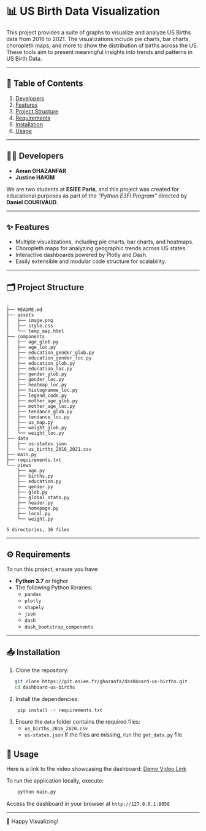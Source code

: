 # 📊 US Birth Data Visualization

This project provides a suite of graphs to visualize and analyze US Births data from 2016 to 2021. The visualizations include pie charts, bar charts, choropleth maps, and more to show the distribution of births across the US. These tools aim to present meaningful insights into trends and patterns in US Birth Data.

---

## 📖 Table of Contents

1. [Developers](#developers)
2. [Features](#features)
3. [Project Structure](#project-structure)
4. [Requirements](#requirements)
5. [Installation](#installation)
6. [Usage](#usage)

---

## 👨‍💻 Developers

- **Aman GHAZANFAR**  
- **Justine HAKIM**

We are two students at **ESIEE Paris**, and this project was created for educational purposes as part of the *"Python E3FI Program"* directed by **Daniel COURIVAUD**.

---

## ✨ Features

- Multiple visualizations, including pie charts, bar charts, and heatmaps.
- Choropleth maps for analyzing geographic trends across US states.
- Interactive dashboards powered by Plotly and Dash.
- Easily extensible and modular code structure for scalability.

---

## 🗂️ Project Structure

```
.
├── README.md
├── assets
│   ├── image.png
│   ├── style.css
│   └── temp_map.html
├── components
│   ├── age_glob.py
│   ├── age_loc.py
│   ├── education_gender_glob.py
│   ├── education_gender_loc.py
│   ├── education_glob.py
│   ├── education_loc.py
│   ├── gender_glob.py
│   ├── gender_loc.py
│   ├── heatmap_loc.py
│   ├── histogramme_loc.py
│   ├── legend_code.py
│   ├── mother_age_glob.py
│   ├── mother_age_loc.py
│   ├── tendance_glob.py
│   ├── tendance_loc.py
│   ├── us_map.py
│   ├── weight_glob.py
│   └── weight_loc.py
├── data
│   ├── us-states.json
│   └── us_births_2016_2021.csv
├── main.py
├── requirements.txt
└── views
    ├── age.py
    ├── births.py
    ├── education.py
    ├── gender.py
    ├── glob.py
    ├── global_stats.py
    ├── header.py
    ├── homepage.py
    ├── local.py
    └── weight.py

5 directories, 36 files
```


---

## ⚙️ Requirements

To run this project, ensure you have:

- **Python 3.7** or higher
- The following Python libraries:
  - `pandas`
  - `plotly`
  - `shapely`
  - `json`
  - `dash`
  - `dash_bootstrap_components`

---

## 📥 Installation

1. Clone the repository:

```bash
   git clone https://git.esiee.fr/ghazanfa/dashboard-us-births.git
   cd dashboard-us-births
```

2. Install the dependencies:
```bash 
    pip install -r requirements.txt
``` 

3. Ensure the `data` folder contains the required files:
    - `us_births_2016_2020.csv`
    - `us-states.json`
If the files are missing, run the `get_data.py` file

## 🚀 Usage

Here is a link to the video showcasing the dashboard: [Demo Video Link](#)

To run the application locally, execute:
```bash 
    python main.py
``` 
Access the dashboard in your browser at `http://127.0.0.1:8050`

<hr />

🌟 Happy Visualizing!
